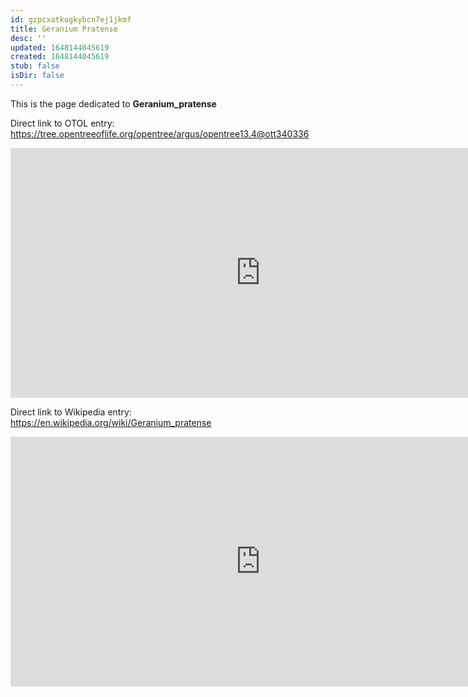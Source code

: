 ```yaml
---
id: gzpcxatkogkybcn7ej1jkmf
title: Geranium Pratense
desc: ''
updated: 1648144045619
created: 1648144045619
stub: false
isDir: false
---
```

This is the page dedicated to **Geranium_pratense**


Direct link to OTOL entry: https://tree.opentreeoflife.org/opentree/argus/opentree13.4@ott340336



<html>
    <body>
    <iframe src="https://tree.opentreeoflife.org/opentree/argus/opentree13.4@ott340336"
    width="800" height="400" frameborder="0" allowfullscreen> </iframe>
    </body>
</html>
    


Direct link to Wikipedia entry: https://en.wikipedia.org/wiki/Geranium_pratense



<html>
    <body>
    <iframe src="https://en.wikipedia.org/wiki/Geranium_pratense"
    width="800" height="400" frameborder="0" allowfullscreen> </iframe>
    </body>
</html>
    
